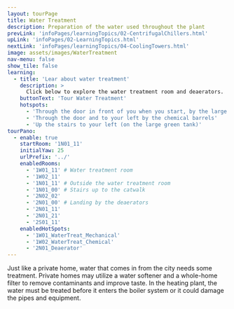 ```yaml
---
layout: tourPage
title: Water Treatment
description: Preparation of the water used throughout the plant
prevLink: 'infoPages/learningTopics/02-CentrifugalChillers.html'
upLink: 'infoPages/02-LearningTopics.html'
nextLink: 'infoPages/learningTopics/04-CoolingTowers.html'
image: assets/images/WaterTreatment
nav-menu: false
show_tile: false
learning:
  - title: 'Lear about water treatment'
    description: >
      Click below to explore the water treatment room and deaerators.
    buttonText: 'Tour Water Treatment'
    hotspots:
      - 'Through the door in front of you when you start, by the large cylinders'
      - 'Through the door and to your left by the chemical barrels'
      - 'Up the stairs to your left (on the large green tank)'
tourPano:
  - enable: true
    startRoom: '1N01_11'
    initialYaw: 25
    urlPrefix: '../'
    enabledRooms:
      - '1W01_11' # Water treatment room
      - '1W02_11'
      - '1N01_11' # Outside the water treatment room
      - '1N01_00' # Stairs up to the catwalk
      - '2N02_02'
      - '2N01_00' # Landing by the deaerators
      - '2N01_11'
      - '2N01_21'
      - '2S01_11'
    enabledHotSpots:
      - '1W01_WaterTreat_Mechanical'
      - '1W02_WaterTreat_Chemical'
      - '2N01_Deaerator'
---
```

Just like a private home, water that comes in from the city needs some treatment. Private homes may utilize a water softener and a whole-home filter to remove contaminants and improve taste. In the heating plant, the water must be treated before it enters the boiler system or it could damage the pipes and equipment.
